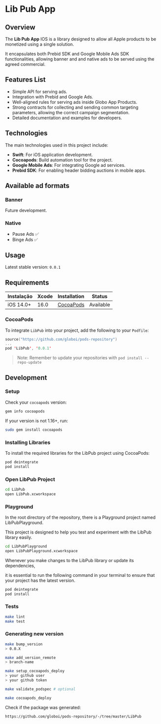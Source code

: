 # Lib Pub App

## Overview

The **Lib Pub App** IOS is a library designed to allow all Apple products to be monetized using a single solution.

It encapsulates both Prebid SDK and Google Mobile Ads SDK functionalities, allowing banner and and native ads to be served using the agreed commercial.

## Features List
- Simple API for serving ads.
- Integration with Prebid and Google Ads.
- Well-aligned rules for serving ads inside Globo App Products.
- Strong contracts for collecting and sending common targeting parameters, allowing the correct campaign segmentation.
- Detailed documentation and examples for developers.

## Technologies
The main technologies used in this project include:
- **Swift**: For iOS application development.
- **Cocoapods**: Build automation tool for the project.
- **Google Mobile Ads**: For integrating Google ad services.
- **Prebid SDK**: For enabling header bidding auctions in mobile apps.

## Available ad formats

### Banner

Future development.

### Native

- Pause Ads ✅
- Binge Ads ✅

## Usage

Latest stable version: `0.0.1`

## Requirements

| Instalação                                             | Xcode | Installation                                                                                                         | Status                   |
| ---------------------------------------------------- | --------------------- | -------------------------------------------------------------------------------------------------------------------- | ------------------------ |
| iOS 14.0+ | 16.0 | [CocoaPods](#cocoapods) | Available |


### CocoaPods
To integrate `LibPub` into your project, add the following to your `Podfile`:
```swift
source("https://github.com/globoi/pods-repository")
...
pod 'LibPub', '0.0.1'
```
> Note: Remember to update your repositories with `pod install --repo-update`

## Development

### Setup

Check your `cocoapods` version:

```sh
gem info cocoapods
```

If your version is not 1.16+, run:

```sh
sudo gem install cocoapods
```

### Installing Libraries
To install the required libraries for the LibPub project using CocoaPods:

```sh
pod deintegrate
pod install
```

### Open LibPub Project
```sh
cd LibPub
open LibPub.xcworkspace
```

### Playground

In the root directory of the repository, there is a Playground project named LibPubPlayground.

This project is designed to help you test and experiment with the LibPub library easily.

```sh
cd LibPubPlayground
open LibPubPlayground.xcworkspace
```

Whenever you make changes to the LibPub library or update its dependencies,

it is essential to run the following command in your terminal to ensure that your project has the latest version.

```sh
pod deintegrate
pod install
```

### Tests
```sh
make lint
make test
```

### Generating new version

```sh
make bump_version
> 0.0.X

make add_version_remote
> branch-name

make setup_cocoapods_deploy
> your github user
> your github token

make validate_podspec # optional

make cocoapods_deploy
```

Check if the package was generated:
```sh
https://github.com/globoi/pods-repository/-/tree/master/LibPub
```
